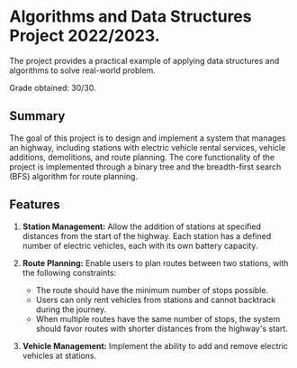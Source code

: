 # Algorithms and Data Structures Project 2022/2023.
The project provides a practical example of applying data structures and algorithms to solve real-world problem.

Grade obtained: 30/30.

## Summary

The goal of this project is to design and implement a system that manages an highway, including stations with electric vehicle rental services, vehicle additions, demolitions, and route planning. 
The core functionality of the project is implemented through a binary tree and the breadth-first search (BFS) algorithm for route planning.

## Features

1. **Station Management:** Allow the addition of stations at specified distances from the start of the highway. Each station has a defined number of electric vehicles, each with its own battery capacity.

2. **Route Planning:** Enable users to plan routes between two stations, with the following constraints:
   - The route should have the minimum number of stops possible.
   - Users can only rent vehicles from stations and cannot backtrack during the journey.
   - When multiple routes have the same number of stops, the system should favor routes with shorter distances from the highway's start.

3. **Vehicle Management:** Implement the ability to add and remove electric vehicles at stations.

